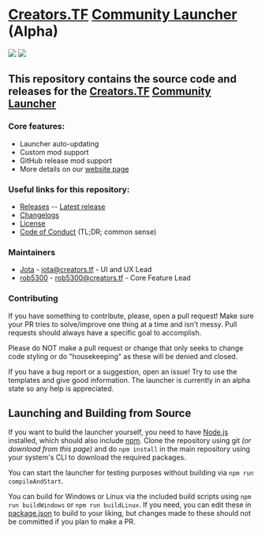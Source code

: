 # [Creators.TF](https://creators.tf) [Community Launcher](https://creators.tf/launcher) (Alpha)

[![](https://github.com/ampersoftware/Creators.TF-Community-Launcher/actions/workflows/ci.yml/badge.svg)](https://github.com/ampersoftware/Creators.TF-Community-Launcher/actions/workflows/ci.yml)
[![](https://github.com/ampersoftware/Creators.TF-Community-Launcher/actions/workflows/release.yml/badge.svg)](https://github.com/ampersoftware/Creators.TF-Community-Launcher/actions/workflows/release.yml)

## This repository contains the source code and releases for the [Creators.TF](https://creators.tf) [Community Launcher](https://creators.tf/launcher)

### Core features:
* Launcher auto-updating
* Custom mod support
* GitHub release mod support
* More details on our [website page](https://creators.tf/launcher)

### Useful links for this repository:
* [Releases](https://github.com/ampersoftware/Creators.TF-Community-Launcher/releases) -- [Latest release](https://github.com/ampersoftware/Creators.TF-Community-Launcher/releases/latest)
* [Changelogs](https://github.com/ampersoftware/Creators.TF-Community-Launcher/blob/master/changelog.md)
* [License](https://github.com/ampersoftware/Creators.TF-Community-Launcher/blob/master/LICENSE)
* [Code of Conduct](https://github.com/ampersoftware/Creators.TF-Community-Launcher/blob/master/CODE_OF_CONDUCT.md) (TL;DR; common sense)

### Maintainers
* [Jota](https://github.com/jota11) - jota@creators.tf - UI and UX Lead
* [rob5300](https://github.com/rob5300) - rob5300@creators.tf - Core Feature Lead

### Contributing
If you have something to contribute, please, open a pull request! Make sure your PR tries to solve/improve one thing at a time and isn't messy. Pull requests should always have a specific goal to accomplish.

Please do NOT make a pull request or change that only seeks to change code styling or do "housekeeping" as these will be denied and closed.

If you have a bug report or a suggestion, open an issue! Try to use the templates and give good information.
The launcher is currently in an alpha state so any help is appreciated.

## Launching and Building from Source
If you want to build the launcher yourself, you need to have [Node.js](https://nodejs.org/en/download/) installed, which should also include [npm](https://www.npmjs.com/get-npm).
Clone the repository using git *(or download from this page)* and do `npm install` in the main repository using your system's CLI to download the required packages.

You can start the launcher for testing purposes without building via `npm run compileAndStart`.

You can build for Windows or Linux via the included build scripts using `npm run buildWindows` or `npm run buildLinux`.
If you need, you can edit these in [package.json](https://github.com/ampersoftware/Creators.TF-Community-Launcher/blob/master/package.json#L9) to build to your liking, but changes made to these should not be committed if you plan to make a PR.
